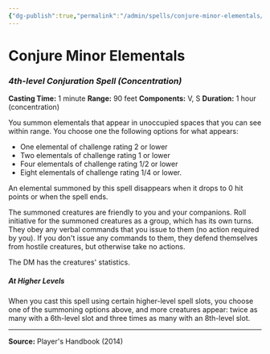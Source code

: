 ```yaml
---
{"dg-publish":true,"permalink":"/admin/spells/conjure-minor-elementals/","hide":true,"updated":"2025-08-11T11:53:29.339+01:00"}
---
```


# Conjure Minor Elementals
### *4th-level Conjuration Spell* *(Concentration)*
**Casting Time:** 1 minute
**Range:** 90 feet
**Components:** V, S
**Duration:** 1 hour (concentration)

You summon elementals that appear in unoccupied spaces that you can see within range. You choose one the following options for what appears:

- One elemental of challenge rating 2 or lower
- Two elementals of challenge rating 1 or lower
- Four elementals of challenge rating 1/2 or lower
- Eight elementals of challenge rating 1/4 or lower.

An elemental summoned by this spell disappears when it drops to 0 hit points or when the spell ends.

The summoned creatures are friendly to you and your companions. Roll initiative for the summoned creatures as a group, which has its own turns. They obey any verbal commands that you issue to them (no action required by you). If you don't issue any commands to them, they defend themselves from hostile creatures, but otherwise take no actions.

The DM has the creatures' statistics.

##### At Higher Levels
When you cast this spell using certain higher-level spell slots, you choose one of the summoning options above, and more creatures appear: twice as many with a 6th-level slot and three times as many with an 8th-level slot.

---
**Source:** Player's Handbook (2014)
